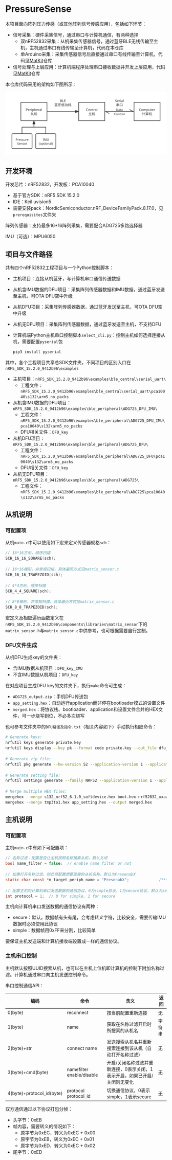 # PressureSense

本项目面向阵列压力传感（或其他阵列信号传感应用），包括如下环节：

- 信号采集：硬件采集信号，通过串口与计算机通信，有两种选择
  - 双nRF52832采集：从机采集传感器信号，通过蓝牙BLE无线传输至主机，主机通过串口有线传输至计算机，代码在本仓库
  - 单Arduino采集：采集传感器信号后直接通过串口有线传输至计算机，代码见[MatKit](https://github.com/atomiechen/MatKit)仓库
- 信号处理与上层应用：计算机端程序处理串口接收数据并开发上层应用，代码见[MatKit](https://github.com/atomiechen/MatKit)仓库

本仓库代码采用的架构如下图所示：

![schematic](img/schematic.svg)



## 开发环境

开发芯片：nRF52832，开发板：PCA10040

- 基于官方SDK：nRF5 SDK 15.2.0
- IDE：Keil uvision5
- 需要安装pack：NordicSemiconductor.nRF_DeviceFamilyPack.8.17.0，见`prerequisites`文件夹

阵列传感器：支持最多16\*16阵列采集，需要配合ADG725多路选择器

IMU（可选）：MPU6050



## 项目与文件路径

共有四个nRF52832工程项目与一个Python控制脚本：

- 主机项目：连接从机蓝牙，与计算机串口通信传送数据

- 从机含IMU数据的DFU项目：采集阵列传感器数据和IMU数据，通过蓝牙发送至主机，可OTA DFU空中升级

- 从机DFU项目：采集阵列传感器数据，通过蓝牙发送至主机，可OTA DFU空中升级

- 从机无DFU项目：采集阵列传感器数据，通过蓝牙发送至主机，不支持DFU

- 计算机端Python主机串口控制脚本`select_cli.py`：控制主机如何选择连接从机，需要配置`pyserial`包

  ```sh
  pip3 install pyserial
  ```



其中，各个工程项目共享总SDK文件夹，不同项目的区别入口在`nRF5_SDK_15.2.0_9412b96\examples`

- 主机项目：`nRF5_SDK_15.2.0_9412b96\examples\ble_central\serial_uart\`
  - 工程文件：`nRF5_SDK_15.2.0_9412b96\examples\ble_central\serial_uart\pca10040\s132\arm5_no_packs`
- 从机含IMU数据的DFU项目：`nRF5_SDK_15.2.0_9412b96\examples\ble_peripheral\ADG725_DFU_IMU\`
  - 工程文件：`nRF5_SDK_15.2.0_9412b96\examples\ble_peripheral\ADG725_DFU_IMU\pca10040\s132\arm5_no_packs`
  - DFU相关文件：`DFU_key`
- 从机DFU项目：`nRF5_SDK_15.2.0_9412b96\examples\ble_peripheral\ADG725_DFU\`
  - 工程文件：`nRF5_SDK_15.2.0_9412b96\examples\ble_peripheral\ADG725_DFU\pca10040\s132\arm5_no_packs`
  - DFU相关文件：`DFU_key`
- 从机无DFU项目：`nRF5_SDK_15.2.0_9412b96\examples\ble_peripheral\ADG725\`
  - 工程文件：`nRF5_SDK_15.2.0_9412b96\examples\ble_peripheral\ADG725\pca10040\s132\arm5_no_packs`



## 从机说明

### 可配置项

从机`main.c`中可以使用如下宏来定义传感器规格`sch`：

```c
// 16*16方形，顺序扫描
SCH_16_16_SQUARE(sch);

// 16*16梯形，非常规扫描，具体遍历方式见matrix_sensor.c
SCH_16_16_TRAPEZOID(sch);

// 4*4方形，顺序扫描
SCH_4_4_SQUARE(sch);

// 8*8梯形，非常规扫描，具体遍历方式见matrix_sensor.c
SCH_8_8_TRAPEZOID(sch);
```

宏定义及相应遍历函数定义在`nRF5_SDK_15.2.0_9412b96\components\libraries\matrix_sensor`下的`matrix_sensor.h`与`matrix_sensor.c`中供参考，也可根据需要自行定制。



### DFU文件生成

从机DFU生成key的文件夹：

- 含IMU数据从机项目：`DFU_key_IMU`
- 不含IMU数据从机项目：`DFU_key`

在对应项目生成DFU key的文件夹下，执行`make`命令可生成：

- `ADG725_output.zip`：手机DFU传送包
- `app_setting.hex`：自动运行application而非停在bootloader模式的设置文件
- `merged.hex`：将协议栈、bootloader、application和设置文件合并的HEX文件，可一步烧写到位，不必多次烧写

也可参考文件夹中的`DFU路径及指令.txt`（相关内容如下）手动执行相应命令：

```sh
# Generate keys:
nrfutil keys generate private.key
nrfutil keys display --key pk --format code private.key --out_file dfu_public_key.c

# Generate zip file:
nrfutil pkg generate --hw-version 52 --application-version 1 --application nrf52832_xxaa.hex --sd-req 0xaf --key-file private.key ADG725_output.zip

# Generate setting file:
nrfutil settings generate --family NRF52 --application-version 1 --application nrf52832_xxaa.hex --bootloader-version 1 --bl-settings-version 1 app_setting.hex

# Merge multiple HEX files:
mergehex --merge s132_nrf52_6.1.0_softdevice.hex boot.hex nrf52832_xxaa.hex --output tmp3to1.hex
mergehex --merge tmp3to1.hex app_setting.hex --output merged.hex
```



## 主机说明

### 可配置项

主机`main.c`中有如下可配置项：

```c
// 名称过滤：配置是否让主机按照名称搜索从机，默认关闭
bool name_filter = false;  // enable name filter or not

// 如果打开名称过滤，则此项配置想要连接的从机名称，默认为PresenabX
static char const *m_target_periph_name = "PresenabX";             /**< Name of the device we try to connect to. This name is searched for in the scan report data*/

// 配置主机向计算机串口发送数据的通信协议，0为simple协议，1为secure协议，默认为secure协议
int protocol = 1;  // 0 for simple, 1 for secure
```

主机向计算机串口发送数据的通信协议有两种：

- secure：默认，数据帧有头有尾，会考虑转义字符，比较安全，需要传输IMU数据时必须使用此协议
- simple：数据帧用0xFF来分割，比较简单

要保证主机发送端和计算机接收端设置成一样的通信协议。



### 主机串口控制

主机默认按照UUID搜索从机，也可以在主机上位机即计算机的控制下附加名称过滤。计算机通过串口向主机发送控制命令。

串口控制通信API：

| 编码                      | 命令                      | 含义                                                         | 返回   |
| ------------------------- | ------------------------- | ------------------------------------------------------------ | ------ |
| 0(byte)                   | reconnect                 | 按当前配置重新连接                                           | 无     |
| 1(byte)                   | name                      | 获取在名称过滤开启时所搜索的从机名                           | 字符串 |
| 2(byte)+str               | connect name              | 发送搜索从机名并重新搜索连接到该从机（自动打开名称过滤）     | 无     |
| 3(byte)+cmd(byte)         | namefilter enable/disable | 开启/关闭名称过滤并重新连接，0表示关闭，1表示开启，如果已开启/关闭则无变化 | 无     |
| 4(byte)+protocol_id(byte) | protocol protocol_id      | 切换通信协议，0表示simple，1表示secure                       | 无     |

双方通信通过以下协议打包分帧：

- 头字节：0xEB
- 帧内容，需要转义的情况如下：
  - 原字节为0xEC，转义为0xEC + 0x00
  - 原字节为0xEB，转义为0xEC + 0x01
  - 原字节为0xED，转义为0xEC + 0x02
- 尾字节：0xED

